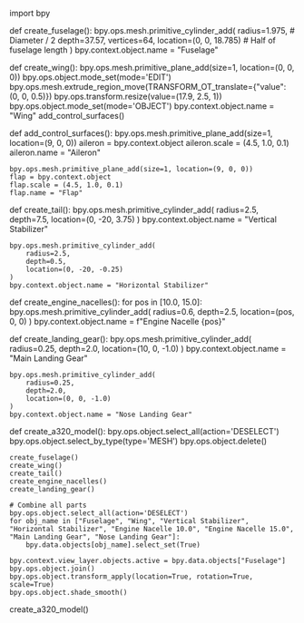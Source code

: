 import bpy

def create_fuselage():
    bpy.ops.mesh.primitive_cylinder_add(
        radius=1.975,  # Diameter / 2
        depth=37.57,
        vertices=64,
        location=(0, 0, 18.785)  # Half of fuselage length
    )
    bpy.context.object.name = "Fuselage"

def create_wing():
    bpy.ops.mesh.primitive_plane_add(size=1, location=(0, 0, 0))
    bpy.ops.object.mode_set(mode='EDIT')
    bpy.ops.mesh.extrude_region_move(TRANSFORM_OT_translate={"value":(0, 0, 0.5)})
    bpy.ops.transform.resize(value=(17.9, 2.5, 1))
    bpy.ops.object.mode_set(mode='OBJECT')
    bpy.context.object.name = "Wing"
    add_control_surfaces()

def add_control_surfaces():
    bpy.ops.mesh.primitive_plane_add(size=1, location=(9, 0, 0))
    aileron = bpy.context.object
    aileron.scale = (4.5, 1.0, 0.1)
    aileron.name = "Aileron"
    
    bpy.ops.mesh.primitive_plane_add(size=1, location=(9, 0, 0))
    flap = bpy.context.object
    flap.scale = (4.5, 1.0, 0.1)
    flap.name = "Flap"

def create_tail():
    bpy.ops.mesh.primitive_cylinder_add(
        radius=2.5,
        depth=7.5,
        location=(0, -20, 3.75)
    )
    bpy.context.object.name = "Vertical Stabilizer"
    
    bpy.ops.mesh.primitive_cylinder_add(
        radius=2.5,
        depth=0.5,
        location=(0, -20, -0.25)
    )
    bpy.context.object.name = "Horizontal Stabilizer"

def create_engine_nacelles():
    for pos in [10.0, 15.0]:
        bpy.ops.mesh.primitive_cylinder_add(
            radius=0.6,
            depth=2.5,
            location=(pos, 0, 0)
        )
        bpy.context.object.name = f"Engine Nacelle {pos}"

def create_landing_gear():
    bpy.ops.mesh.primitive_cylinder_add(
        radius=0.25,
        depth=2.0,
        location=(10, 0, -1.0)
    )
    bpy.context.object.name = "Main Landing Gear"
    
    bpy.ops.mesh.primitive_cylinder_add(
        radius=0.25,
        depth=2.0,
        location=(0, 0, -1.0)
    )
    bpy.context.object.name = "Nose Landing Gear"

def create_a320_model():
    bpy.ops.object.select_all(action='DESELECT')
    bpy.ops.object.select_by_type(type='MESH')
    bpy.ops.object.delete()
    
    create_fuselage()
    create_wing()
    create_tail()
    create_engine_nacelles()
    create_landing_gear()
    
    # Combine all parts
    bpy.ops.object.select_all(action='DESELECT')
    for obj_name in ["Fuselage", "Wing", "Vertical Stabilizer", "Horizontal Stabilizer", "Engine Nacelle 10.0", "Engine Nacelle 15.0", "Main Landing Gear", "Nose Landing Gear"]:
        bpy.data.objects[obj_name].select_set(True)
    
    bpy.context.view_layer.objects.active = bpy.data.objects["Fuselage"]
    bpy.ops.object.join()
    bpy.ops.object.transform_apply(location=True, rotation=True, scale=True)
    bpy.ops.object.shade_smooth()

create_a320_model()

<!---
Dipesh0111/Dipesh0111 is a ✨ special ✨ repository because its `README.md` (this file) appears on your GitHub profile.
You can click the Preview link to take a look at your changes.
--->

